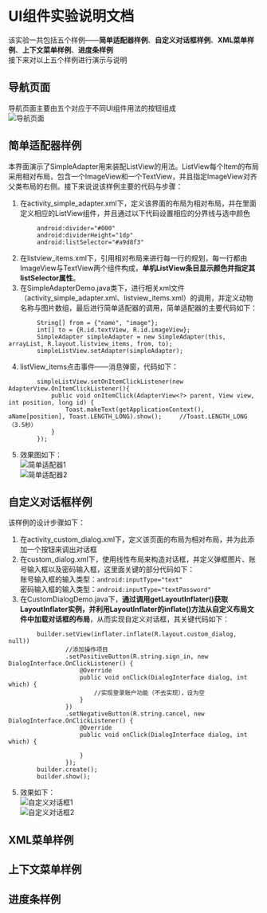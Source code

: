 # UI组件实验说明文档
该实验一共包括五个样例——**简单适配器样例**、**自定义对话框样例**、**XML菜单样例**、**上下文菜单样例**、**进度条样例**</br>
接下来对以上五个样例进行演示与说明
## 导航页面
导航页面主要由五个对应于不同UI组件用法的按钮组成</br>
![导航页面](https://github.com/ysw990312/AndroidPrograms/blob/96cfd7a54102a20fa090b22a36afa0d534c1c795/Practice3/Picture/StartScreen.png)
## 简单适配器样例
本界面演示了SimpleAdapter用来装配ListView的用法。ListView每个Item的布局采用相对布局，包含一个ImageView和一个TextView，并且指定ImageView对齐父类布局的右侧。接下来说说该样例主要的代码与步骤：
1. 在activity_simple_adapter.xml下，定义该界面的布局为相对布局，并在里面定义相应的ListView组件，并且通过以下代码设置相应的分界线与选中颜色
```
        android:divider="#000"
        android:dividerHeight="1dp"
        android:listSelector="#a9d8f3"
```
2. 在listview_items.xml下，引用相对布局来进行每一行的规划，每一行都由ImageView与TextView两个组件构成，**单机ListView条目显示颜色并指定其listSelector属性**。
3. 在SimpleAdapterDemo.java类下，进行相关xml文件（activity_simple_adapter.xml、listview_items.xml）的调用，并定义动物名称与图片数组，最后进行简单适配器的调用，简单适配器的主要代码如下：
```
        String[] from = {"name", "image"};
        int[] to = {R.id.textView, R.id.imageView};
        SimpleAdapter simpleAdapter = new SimpleAdapter(this, arrayList, R.layout.listview_items, from, to);
        simpleListView.setAdapter(simpleAdapter);
```
4. listView_items点击事件——消息弹窗，代码如下：
```
        simpleListView.setOnItemClickListener(new AdapterView.OnItemClickListener(){
            public void onItemClick(AdapterView<?> parent, View view, int position, long id) {
                Toast.makeText(getApplicationContext(), aName[position], Toast.LENGTH_LONG).show();     //Toast.LENGTH_LONG（3.5秒）
            }
        });
```
5. 效果图如下：</br>
![简单适配器1](https://github.com/ysw990312/AndroidPrograms/blob/96cfd7a54102a20fa090b22a36afa0d534c1c795/Practice3/Picture/Simple1.png)</br>
![简单适配器2](https://github.com/ysw990312/AndroidPrograms/blob/96cfd7a54102a20fa090b22a36afa0d534c1c795/Practice3/Picture/Simple2.png)
## 自定义对话框样例
该样例的设计步骤如下：
1. 在activity_custom_dialog.xml下，定义该页面的布局为相对布局，并为此添加一个按钮来调出对话框
2. 在custom_dialog.xml下，使用线性布局来构造对话框，并定义弹框图片、账号输入框以及密码输入框，这里面关键的部分代码如下：</br>
账号输入框的输入类型：`android:inputType="text"`</br>
密码输入框的输入类型：`android:inputType="textPassword"`
3. 在CustomDialogDemo.java下，**通过调用getLayoutInflater()获取LayoutInflater实例，并利用LayoutInflater的inflate()方法从自定义布局文件中加载对话框的布局**，从而实现自定义对话框，其关键代码如下：
```
        builder.setView(inflater.inflate(R.layout.custom_dialog, null))
                //添加操作项目
                .setPositiveButton(R.string.sign_in, new DialogInterface.OnClickListener() {
                    @Override
                    public void onClick(DialogInterface dialog, int which) {
                        //实现登录账户功能（不去实现），设为空
                    }
                })
                .setNegativeButton(R.string.cancel, new DialogInterface.OnClickListener() {
                    @Override
                    public void onClick(DialogInterface dialog, int which) {

                    }
                });
        builder.create();
        builder.show();
```
5. 效果如下：</br>
![自定义对话框1](https://github.com/ysw990312/AndroidPrograms/blob/96cfd7a54102a20fa090b22a36afa0d534c1c795/Practice3/Picture/Dialog1.png)</br>
![自定义对话框2](https://github.com/ysw990312/AndroidPrograms/blob/96cfd7a54102a20fa090b22a36afa0d534c1c795/Practice3/Picture/Dialog2.png)
## XML菜单样例
## 上下文菜单样例
## 进度条样例
